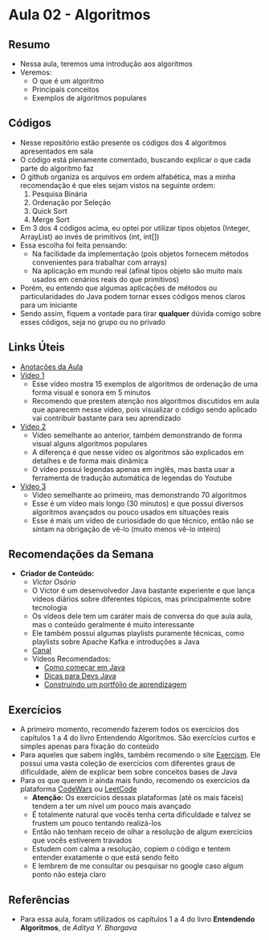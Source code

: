 # Aula 02 - Algoritmos
## Resumo
- Nessa aula, teremos uma introdução aos algoritmos
- Veremos:
    - O que é um algoritmo
    - Principais conceitos
    - Exemplos de algoritmos populares

## Códigos
- Nesse repositório estão presente os códigos dos 4 algoritmos apresentados em sala
- O código está plenamente comentado, buscando explicar o que cada parte do algoritmo faz
- O github organiza os arquivos em ordem alfabética, mas a minha recomendação é que eles sejam vistos na seguinte ordem:
    1. Pesquisa Binária
    2. Ordenação por Seleção
    3. Quick Sort
    4. Merge Sort
- Em 3 dos 4 códigos acima, eu optei por utilizar tipos objetos (Integer, ArrayList) ao invés de primitivos (int, int[])
- Essa escolha foi feita pensando:
    - Na facilidade da implementação (pois objetos fornecem métodos convenientes para trabalhar com arrays)
    - Na aplicação em mundo real (afinal tipos objeto são muito mais usados em cenários reais do que primitivos)
- Porém, eu entendo que algumas aplicações de métodos ou particularidades do Java podem tornar esses códigos menos claros para um iniciante
- Sendo assim, fiquem a vontade para tirar **qualquer** dúvida comigo sobre esses códigos, seja no grupo ou no privado

## Links Úteis
- [Anotações da Aula](https://excalidraw.com/#json=Ffm4H8efI2T24UqFCFBtm,XnD6X8Mo9E15V_66swhaww)
- [Vídeo 1](https://www.youtube.com/watch?v=kPRA0W1kECg)
    - Esse vídeo mostra 15 exemplos de algoritmos de ordenação de uma forma visual e sonora em 5 minutos
    - Recomendo que prestem atenção nos algoritmos discutidos em aula que aparecem nesse vídeo, pois visualizar o código sendo aplicado vai contribuir bastante para seu aprendizado
- [Vídeo 2](https://www.youtube.com/watch?v=rbbTd-gkajw)
    - Vídeo semelhante ao anterior, também demonstrando de forma visual alguns algoritmos populares
    - A diferença é que nesse vídeo os algoritmos são explicados em detalhes e de forma mais dinâmica
    - O vídeo possui legendas apenas em inglês, mas basta usar a ferramenta de tradução automática de legendas do Youtube
- [Vídeo 3](https://www.youtube.com/watch?v=Uq6URzo9q6g)
    - Vídeo semelhante ao primeiro, mas demonstrando 70 algoritmos
    - Esse é um vídeo mais longo (30 minutos) e que possui diversos algoritmos avançados ou pouco usados em situações reais
    - Esse é mais um vídeo de curiosidade do que técnico, então não se sintam na obrigação de vê-lo (muito menos vê-lo inteiro)

## Recomendações da Semana
- **Criador de Conteúdo:**
    - *Victor Osório*
    - O Victor é um desenvolvedor Java bastante experiente e que lança vídeos diários sobre diferentes tópicos, mas principalmente sobre tecnologia
    - Os vídeos dele tem um caráter mais de conversa do que aula aula, mas o conteúdo geralmente é muito interessante
    - Ele também possui algumas playlists puramente técnicas, como playlists sobre Apache Kafka e introduções a Java
    - [Canal](https://www.youtube.com/@victor.osorio)
    - Vídeos Recomendados:
        - [Como começar em Java](https://www.youtube.com/watch?v=DkfaKC7gAwk)
        - [Dicas para Devs Java](https://www.youtube.com/watch?v=DyIRDIgwxIw)
        - [Construindo um portfólio de aprendizagem](https://www.youtube.com/watch?v=PYKfy4DcqOI)

## Exercícios
- A primeiro momento, recomendo fazerem todos os exercícios dos capítulos 1 a 4 do livro Entendendo Algoritmos. São exercícios curtos e simples apenas para fixação do conteúdo
- Para aqueles que sabem inglês, também recomendo o site [Exercism](https://exercism.org/). Ele possui uma vasta coleção de exercícios com diferentes graus de dificuldade, além de explicar bem sobre conceitos bases de Java
- Para os que querem ir ainda mais fundo, recomendo os exercícios da plataforma [CodeWars](https://www.codewars.com/kata) ou [LeetCode](https://leetcode.com)
    - **Atenção:** Os exercícios dessas plataformas (até os mais fáceis) tendem a ter um nível um pouco mais avançado
    - É totalmente natural que vocês tenha certa dificuldade e talvez se frustem um pouco tentando realizá-los
    - Então não tenham receio de olhar a resolução de algum exercícios que vocês estiverem travados
    - Estudem com calma a resolução, copiem o código e tentem entender exatamente o que está sendo feito
    - E lembrem de me consultar ou pesquisar no google caso algum ponto não esteja claro

## Referências
- Para essa aula, foram utilizados os capítulos 1 a 4 do livro **Entendendo Algoritmos**, de *Aditya Y. Bhargava* 
